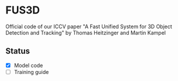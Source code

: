 # FUS3D
Official code of our ICCV paper "A Fast Unified System for 3D Object Detection and Tracking" by Thomas Heitzinger and Martin Kampel

## Status
- [x] Model code
- [ ] Training guide
